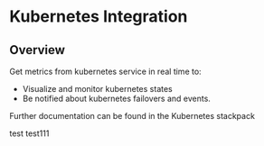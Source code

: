 # Kubernetes Integration

## Overview

Get metrics from kubernetes service in real time to:

* Visualize and monitor kubernetes states
* Be notified about kubernetes failovers and events.

Further documentation can be found in the Kubernetes stackpack


test test111